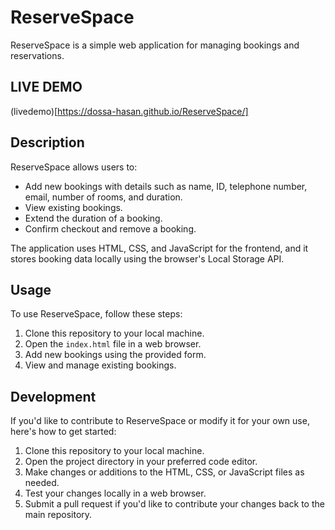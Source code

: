 # ReserveSpace

ReserveSpace is a simple web application for managing bookings and reservations.

## LIVE DEMO
(livedemo)[https://dossa-hasan.github.io/ReserveSpace/]

## Description

ReserveSpace allows users to:
- Add new bookings with details such as name, ID, telephone number, email, number of rooms, and duration.
- View existing bookings.
- Extend the duration of a booking.
- Confirm checkout and remove a booking.

The application uses HTML, CSS, and JavaScript for the frontend, and it stores booking data locally using the browser's Local Storage API.

## Usage

To use ReserveSpace, follow these steps:

1. Clone this repository to your local machine.
2. Open the `index.html` file in a web browser.
3. Add new bookings using the provided form.
4. View and manage existing bookings.

## Development

If you'd like to contribute to ReserveSpace or modify it for your own use, here's how to get started:

1. Clone this repository to your local machine.
2. Open the project directory in your preferred code editor.
3. Make changes or additions to the HTML, CSS, or JavaScript files as needed.
4. Test your changes locally in a web browser.
5. Submit a pull request if you'd like to contribute your changes back to the main repository.


